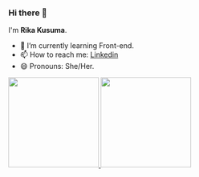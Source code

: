 ### Hi there 👋

I'm **Rika Kusuma**.

- 🌱 I’m currently learning Front-end.  
- 📫 How to reach me: [Linkedin](https://www.linkedin.com/in/ni-made-rika-padeswari-kusuma-238a71207/)
- 😄 Pronouns: She/Her.

<p align="left">
<a href="https://github.com/rikakusumaa">
  <img height="180em" src="https://github-readme-stats-eight-theta.vercel.app/api?username=rikakusumaa&show_icons=true&theme=radical&include_all_commits=true&count_private=true"/>
  <img height="180em" src="https://github-readme-stats-eight-theta.vercel.app/api/top-langs/?username=rikakusumaa&layout=compact&langs_count=8&theme=radical"/>
</a>
</p>
